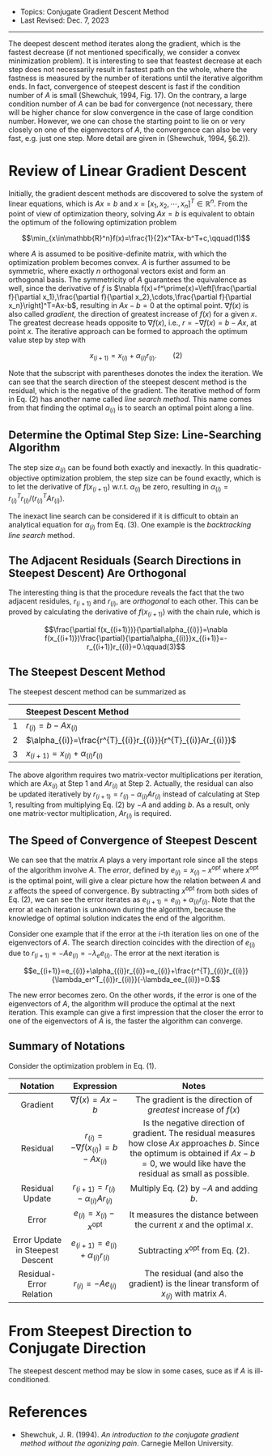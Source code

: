 - Topics: Conjugate Gradient Descent Method
- Last Revised: Dec. 7, 2023 

---

The deepest descent method iterates along the gradient, which is the fastest decrease (if not mentioned specifically, we consider a convex minimization problem). It is interesting to see that feastest decrease at each step does not necessarily result in fastest path on the whole, where the fastness is measured by the number of iterations until the iterative algorithm ends. In fact, convergence of steepest descent is fast if the condition number of $A$ is small (Shewchuk, 1994, Fig. 17). On the contrary, a large condition number of $A$ can be bad for convergence (not necessary, there will be higher chance for slow convergence in the case of large condition number. However, we one can chose the starting point to lie on or very closely on one of the eigenvectors of $A$, the convergence can also be very fast, e.g. just one step. More detail are given in (Shewchuk, 1994, §6.2)).

# Review of Linear Gradient Descent

Initially, the gradient descent methods are discovered to solve the system of linear equations, which is $Ax=b$ and $x=[x_1,x_2,\cdots,x_n]^T\in\mathbb{R}^n$. From the point of view of optimization theory, solving $Ax=b$ is equivalent to obtain the optimum of the following optimization problem

$$\min_{x\in\mathbb{R}^n}f(x)=\frac{1}{2}x^TAx-b^T+c,\qquad(1)$$

where $A$ is assumed to be positive-definite matrix, with which the optimization problem becomes convex. $A$ is further assumed to be symmetric, where exactly $n$ orthogonal vectors exist and form an orthogonal basis. The symmetricity of $A$ guarantees the equivalence as well, since the derivative of $f$ is $\nabla f(x)=f^\prime(x)=\left[\frac{\partial f}{\partial x_1},\frac{\partial f}{\partial x_2},\cdots,\frac{\partial f}{\partial x_n}\right]^T=Ax-b$, resulting in $Ax-b=0$ at the optimal point. $\nabla f(x)$ is also called *gradient*, the direction of greatest increase of $f(x)$ for a given $x$. The greatest decrease heads opposite to $\nabla f(x)$, i.e., $r=-\nabla f(x)=b-Ax$, at point $x$. The iterative approach can be formed to approach the optimum value step by step with

$$x_{(i+1)}=x_{(i)}+\alpha_{(i)}r_{(i)}.\qquad(2)$$

Note that the subscript with parentheses donotes the index the iteration. We can see that the search direction of the steepest descent method is the residual, which is the negative of the gradient. The iterative method of form in Eq. (2) has another name called *line search method*. This name comes from that finding the optimal $\alpha_{(i)}$ is to search an optimal point along a line. 

## Determine the Optimal Step Size: Line-Searching Algorithm

The step size $\alpha_{(i)}$ can be found both exactly and inexactly. In this quadratic-objective optimization problem, the step size can be found exactly, which is to let the derivative of $f(x_{(i+1)})$ w.r.t. $\alpha_{(i)}$ be zero, resulting in $\alpha_{(i)}=r^{T}_{(i)}r_{(i)}/(r^{T}_{(i)}Ar_{(i)})$.

The inexact line search can be considered if it is difficult to obtain an analytical equation for $\alpha_{(i)}$ from Eq. (3). One example is the *backtracking line search* method.

## The Adjacent Residuals (Search Directions in Steepest Descent) Are Orthogonal

The interesting thing is that the procedure reveals the fact that the two adjacent residules, $r_{(i+1)}$ and $r_{(i)}$, are *orthogonal* to each other. This can be proved by calculating the derivative of $f(x_{(i+1)})$ with the chain rule, which is

$$\frac{\partial f(x_{(i+1)})}{\partial\alpha_{(i)}}=\nabla f(x_{(i+1)})\frac{\partial}{\partial\alpha_{(i)}}x_{(i+1)}=-r_{(i+1)}r_{(i)}=0.\qquad(3)$$

## The Steepest Descent Method

The steepest descent method can be summarized as

||Steepest Descent Method|
|:---|:---|
|1|$r_{(i)}=b-Ax_{(i)}$|
|2|$\alpha_{(i)}=\frac{r^{T}_{(i)}r_{(i)}}{r^{T}_{(i)}Ar_{(i)}}$|
|3|$x_{(i+1)}=x_{(i)}+\alpha_{(i)}r_{(i)}$|

The above algorithm requires two matrix-vector multiplications per iteration, which are $Ax_{(i)}$ at Step 1 and $Ar_{(i)}$ at Step 2. Actually, the residual can also be updated iteratively by $r_{(i+1)}=r_{(i)}-\alpha_{(i)}Ar_{(i)}$ instead of calculating at Step 1, resulting from multiplying Eq. (2) by $-A$ and adding $b$. As a result, only one matrix-vector multiplication, $Ar_{(i)}$ is required.

## The Speed of Convergence of Steepest Descent

We can see that the matrix $A$ plays a very important role since all the steps of the algorithm involve $A$. The *error*, defined by $e_{(i)}=x_{(i)}-x^{\text{opt}}$ where $x^{\text{opt}}$ is the optimal point, will give a clear picture how the relation between $A$ and $x$ affects the speed of convergence. By subtracting $x^{\text{opt}}$ from both sides of Eq. (2), we can see the error iterates as $e_{(i+1)}=e_{(i)}+\alpha_{(i)}r_{(i)}$. Note that the error at each iteration is unknown during the algorithm, because the knowledge of optimal solution indicates the end of the algorithm.

Consider one example that if the error at the $i$-th iteration lies on one of the eigenvectors of $A$. The search direction coincides with the direction of $e_{(i)}$ due to $r_{(i+1)}=-Ae_{(i)}=-\lambda_ee_{(i)}$. The error at the next iteration is

$$e_{(i+1)}=e_{(i)}+\alpha_{(i)}r_{(i)}=e_{(i)}+\frac{r^{T}_{(i)}r_{(i)}}{\lambda_er^T_{(i)}r_{(i)}}(-\lambda_ee_{(i)})=0.$$

The new error becomes zero. On the other words, if the error is one of the eigenvectors of $A$, the algorithm will produce the optimal at the next iteration. This example can give a first impression that the closer the error to one of the eigenvectors of $A$ is, the faster the algorithm can converge.

***<TO DO: convergence in general case>***

## Summary of Notations

Consider the optimization problem in Eq. (1).

| Notation | Expression | Notes |
|:---:|:---:|:---:|
|Gradient|$\nabla f(x)=Ax-b$|The gradient is the direction of *greatest* increase of $f(x)$|
|Residual|$r_{(i)}=-\nabla f(x_{(i)})=b-Ax_{(i)}$|Is the negative direction of gradient. The residual measures how close $Ax$ approaches $b$. Since the optimum is obtained if $Ax-b=0$, we would like have the residual as small as possible. |
|Residual Update|$r_{(i+1)}=r_{(i)}-\alpha_{(i)}Ar_{(i)}$|Multiply Eq. (2) by $-A$ and adding $b$.|
|Error|$e_{(i)}=x_{(i)}-x^{\text{opt}}$|It measures the distance between the current $x$ and the optimal $x$.|
|Error Update in Steepest Descent|$e_{(i+1)}=e_{(i)}+\alpha_{(i)}r_{(i)}$|Subtracting $x^{\text{opt}}$ from Eq. (2).|
|Residual-Error Relation|$r_{(i)}=-Ae_{(i)}$|The residual (and also the gradient) is the linear transform of $x_{(i)}$ with matrix $A$.|

# From Steepest Direction to Conjugate Direction

The steepest descent method may be slow in some cases, suce as if $A$ is ill-conditioned.

# References

- Shewchuk, J. R. (1994). *An introduction to the conjugate gradient method without the agonizing pain*. Carnegie Mellon University.
